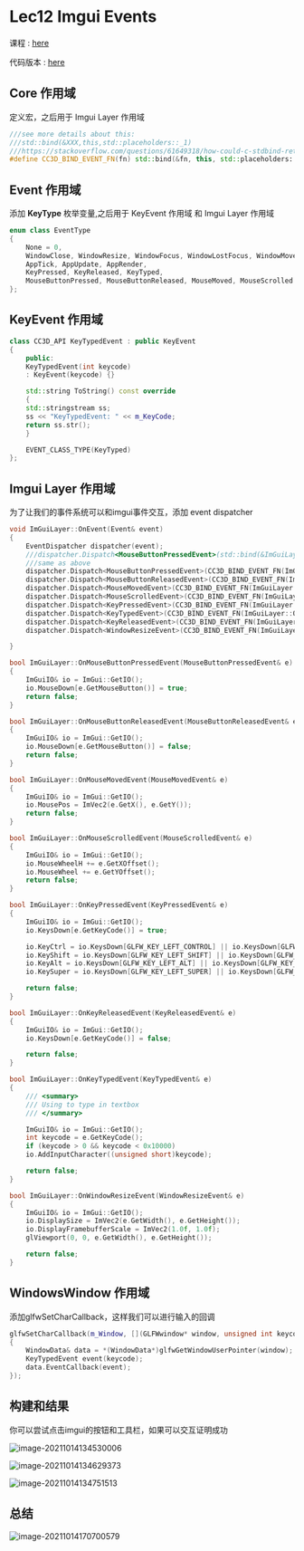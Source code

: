 # Lec12 Imgui Events

课程 : [here](https://www.youtube.com/watch?v=yBP1gSbQPPM&list=PLlrATfBNZ98dC-V-N3m0Go4deliWHPFwT&index=16)

代码版本 : [here](https://github.com/Graphic-researcher/Crosa-Conty-3D/tree/fb4c17160b8943c00ef16043751516cea98641c7/HTC/Project/Crosa-Conty-3D/Crosa-Conty-3D)

## Core 作用域

定义宏，之后用于 Imgui Layer 作用域

```c++
///see more details about this:
///std::bind(&XXX,this,std::placeholders::_1)
///https://stackoverflow.com/questions/61649318/how-could-c-stdbind-return-value-assigned-to-stdfunction
#define CC3D_BIND_EVENT_FN(fn) std::bind(&fn, this, std::placeholders::_1)
```

## Event 作用域

添加 **KeyType** 枚举变量,之后用于 KeyEvent 作用域 和 Imgui Layer 作用域

```c++
enum class EventType
{
    None = 0,
    WindowClose, WindowResize, WindowFocus, WindowLostFocus, WindowMoved,//1 2 3 4 5
    AppTick, AppUpdate, AppRender,									     //6 7 8
    KeyPressed, KeyReleased, KeyTyped,										     //9 10
    MouseButtonPressed, MouseButtonReleased, MouseMoved, MouseScrolled	 //11 12 13 14
};
```

## KeyEvent 作用域

```c++
class CC3D_API KeyTypedEvent : public KeyEvent
{
    public:
    KeyTypedEvent(int keycode)
    : KeyEvent(keycode) {}

    std::string ToString() const override
    {
    std::stringstream ss;
    ss << "KeyTypedEvent: " << m_KeyCode;
    return ss.str();
    }

    EVENT_CLASS_TYPE(KeyTyped)
};
```

## Imgui Layer 作用域

为了让我们的事件系统可以和imgui事件交互，添加 event dispatcher 

```c++
void ImGuiLayer::OnEvent(Event& event)
{
    EventDispatcher dispatcher(event);
    ///dispatcher.Dispatch<MouseButtonPressedEvent>(std::bind(&ImGuiLayer::OnMouseButtonPressedEvent,this,std::placeholders::_1));
    ///same as above
    dispatcher.Dispatch<MouseButtonPressedEvent>(CC3D_BIND_EVENT_FN(ImGuiLayer::OnMouseButtonPressedEvent));
    dispatcher.Dispatch<MouseButtonReleasedEvent>(CC3D_BIND_EVENT_FN(ImGuiLayer::OnMouseButtonReleasedEvent));
    dispatcher.Dispatch<MouseMovedEvent>(CC3D_BIND_EVENT_FN(ImGuiLayer::OnMouseMovedEvent));
    dispatcher.Dispatch<MouseScrolledEvent>(CC3D_BIND_EVENT_FN(ImGuiLayer::OnMouseScrolledEvent));
    dispatcher.Dispatch<KeyPressedEvent>(CC3D_BIND_EVENT_FN(ImGuiLayer::OnKeyPressedEvent));
    dispatcher.Dispatch<KeyTypedEvent>(CC3D_BIND_EVENT_FN(ImGuiLayer::OnKeyTypedEvent));
    dispatcher.Dispatch<KeyReleasedEvent>(CC3D_BIND_EVENT_FN(ImGuiLayer::OnKeyReleasedEvent));
    dispatcher.Dispatch<WindowResizeEvent>(CC3D_BIND_EVENT_FN(ImGuiLayer::OnWindowResizeEvent));

}

bool ImGuiLayer::OnMouseButtonPressedEvent(MouseButtonPressedEvent& e)
{
    ImGuiIO& io = ImGui::GetIO();
    io.MouseDown[e.GetMouseButton()] = true;
    return false;
}

bool ImGuiLayer::OnMouseButtonReleasedEvent(MouseButtonReleasedEvent& e)
{
    ImGuiIO& io = ImGui::GetIO();
    io.MouseDown[e.GetMouseButton()] = false;
    return false;
}

bool ImGuiLayer::OnMouseMovedEvent(MouseMovedEvent& e)
{
    ImGuiIO& io = ImGui::GetIO();
    io.MousePos = ImVec2(e.GetX(), e.GetY());
    return false;
}

bool ImGuiLayer::OnMouseScrolledEvent(MouseScrolledEvent& e)
{
    ImGuiIO& io = ImGui::GetIO();
    io.MouseWheelH += e.GetXOffset();
    io.MouseWheel += e.GetYOffset();
    return false;
}

bool ImGuiLayer::OnKeyPressedEvent(KeyPressedEvent& e)
{
    ImGuiIO& io = ImGui::GetIO();
    io.KeysDown[e.GetKeyCode()] = true;

    io.KeyCtrl = io.KeysDown[GLFW_KEY_LEFT_CONTROL] || io.KeysDown[GLFW_KEY_RIGHT_CONTROL];
    io.KeyShift = io.KeysDown[GLFW_KEY_LEFT_SHIFT] || io.KeysDown[GLFW_KEY_RIGHT_SHIFT];
    io.KeyAlt = io.KeysDown[GLFW_KEY_LEFT_ALT] || io.KeysDown[GLFW_KEY_RIGHT_ALT];
    io.KeySuper = io.KeysDown[GLFW_KEY_LEFT_SUPER] || io.KeysDown[GLFW_KEY_RIGHT_SUPER];///Super is Windows Key : Cmd/Super/Windows

    return false;
}

bool ImGuiLayer::OnKeyReleasedEvent(KeyReleasedEvent& e)
{
    ImGuiIO& io = ImGui::GetIO();
    io.KeysDown[e.GetKeyCode()] = false;

    return false;
}

bool ImGuiLayer::OnKeyTypedEvent(KeyTypedEvent& e)
{
    /// <summary>
    /// Using to type in textbox
    /// </summary>

    ImGuiIO& io = ImGui::GetIO();
    int keycode = e.GetKeyCode();
    if (keycode > 0 && keycode < 0x10000)
    io.AddInputCharacter((unsigned short)keycode);

    return false;
}

bool ImGuiLayer::OnWindowResizeEvent(WindowResizeEvent& e)
{
    ImGuiIO& io = ImGui::GetIO();
    io.DisplaySize = ImVec2(e.GetWidth(), e.GetHeight());
    io.DisplayFramebufferScale = ImVec2(1.0f, 1.0f);
    glViewport(0, 0, e.GetWidth(), e.GetHeight());

    return false;
}
```

## WindowsWindow 作用域

添加glfwSetCharCallback，这样我们可以进行输入的回调

```c++
glfwSetCharCallback(m_Window, [](GLFWwindow* window, unsigned int keycode)
{
    WindowData& data = *(WindowData*)glfwGetWindowUserPointer(window);
    KeyTypedEvent event(keycode);
    data.EventCallback(event);
});
```

## 构建和结果

你可以尝试点击imgui的按钮和工具栏，如果可以交互证明成功

![image-20211014134530006](https://i.loli.net/2021/10/14/pynkKCIhHGMsPNw.png)

![image-20211014134629373](https://i.loli.net/2021/10/14/xyXuaOrbLMGHWdV.png)

![image-20211014134751513](https://i.loli.net/2021/10/14/us8Wc7AraGT9nOM.png)

## 总结

![image-20211014170700579](https://i.loli.net/2021/10/14/CjSEXKNURLa82xT.png)